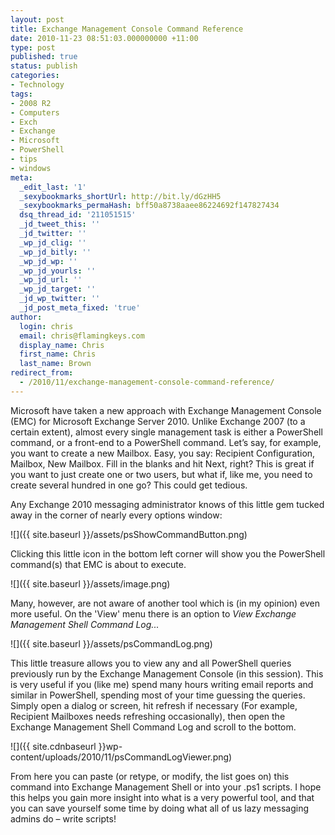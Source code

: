 ```yaml
---
layout: post
title: Exchange Management Console Command Reference
date: 2010-11-23 08:51:03.000000000 +11:00
type: post
published: true
status: publish
categories:
- Technology
tags:
- 2008 R2
- Computers
- Exch
- Exchange
- Microsoft
- PowerShell
- tips
- windows
meta:
  _edit_last: '1'
  _sexybookmarks_shortUrl: http://bit.ly/dGzHH5
  _sexybookmarks_permaHash: bff50a8738aaee86224692f147827434
  dsq_thread_id: '211051515'
  _jd_tweet_this: ''
  _jd_twitter: ''
  _wp_jd_clig: ''
  _wp_jd_bitly: ''
  _wp_jd_wp: ''
  _wp_jd_yourls: ''
  _wp_jd_url: ''
  _wp_jd_target: ''
  _jd_wp_twitter: ''
  _jd_post_meta_fixed: 'true'
author:
  login: chris
  email: chris@flamingkeys.com
  display_name: Chris
  first_name: Chris
  last_name: Brown
redirect_from:
  - /2010/11/exchange-management-console-command-reference/
---
```


Microsoft have taken a new approach with Exchange Management Console (EMC) for Microsoft Exchange Server 2010. Unlike Exchange 2007 (to a certain extent), almost every single management task is either a PowerShell command, or a front-end to a PowerShell command. Let’s say, for example, you want to create a new Mailbox. Easy, you say: Recipient Configuration, Mailbox, New Mailbox. Fill in the blanks and hit Next, right? This is great if you want to just create one or two users, but what if, like me, you need to create several hundred in one go? This could get tedious.

Any Exchange 2010 messaging administrator knows of this little gem tucked away in the corner of nearly every options window:

![]({{ site.baseurl }}/assets/psShowCommandButton.png)

Clicking this little icon in the bottom left corner will show you the PowerShell command(s) that EMC is about to execute.

![]({{ site.baseurl }}/assets/image.png)

Many, however, are not aware of another tool which is (in my opinion) even more useful. On the 'View' menu there is an option to _View Exchange Management Shell Command Log..._

![]({{ site.baseurl }}/assets/psCommandLog.png)

This little treasure allows you to view any and all PowerShell queries previously run by the Exchange Management Console (in this session). This is very useful if you (like me) spend many hours writing email reports and similar in PowerShell, spending most of your time guessing the queries. Simply open a dialog or screen, hit refresh if necessary (For example, Recipient Mailboxes needs refreshing occasionally), then open the Exchange Management Shell Command Log and scroll to the bottom.

![]({{ site.cdnbaseurl }}wp-content/uploads/2010/11/psCommandLogViewer.png)

From here you can paste (or retype, or modify, the list goes on) this command into Exchange Management Shell or into your .ps1 scripts. I hope this helps you gain more insight into what is a very powerful tool, and that you can save yourself some time by doing what all of us lazy messaging admins do – write scripts!
